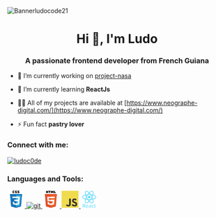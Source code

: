 ![Bannerludocode21](https://user-images.githubusercontent.com/46927766/168493170-3753436d-9df6-4fdc-b138-e9d1b12042e9.png)
<h1 align="center">Hi 👋, I'm Ludo</h1>
<h3 align="center">A passionate frontend developer from French Guiana</h3>

- 🔭 I’m currently working on [project-nasa](https://skypictures.netlify.app/)

- 🌱 I’m currently learning **ReactJs**

- 👨‍💻 All of my projects are available at [https://www.neographe-digital.com/](https://www.neographe-digital.com/)

- ⚡ Fun fact **pastry lover**

<h3 align="left">Connect with me:</h3>
<p align="left">
<a href="https://twitter.com/ludoc0de" target="blank"><img align="center" src="https://raw.githubusercontent.com/rahuldkjain/github-profile-readme-generator/master/src/images/icons/Social/twitter.svg" alt="ludoc0de" height="30" width="40" /></a>
</p>

<h3 align="left">Languages and Tools:</h3>
<p align="left"> <a href="https://www.w3schools.com/css/" target="_blank" rel="noreferrer"> <img src="https://raw.githubusercontent.com/devicons/devicon/master/icons/css3/css3-original-wordmark.svg" alt="css3" width="40" height="40"/> </a> <a href="https://git-scm.com/" target="_blank" rel="noreferrer"> <img src="https://www.vectorlogo.zone/logos/git-scm/git-scm-icon.svg" alt="git" width="40" height="40"/> </a> <a href="https://www.w3.org/html/" target="_blank" rel="noreferrer"> <img src="https://raw.githubusercontent.com/devicons/devicon/master/icons/html5/html5-original-wordmark.svg" alt="html5" width="40" height="40"/> </a> <a href="https://developer.mozilla.org/en-US/docs/Web/JavaScript" target="_blank" rel="noreferrer"> <img src="https://raw.githubusercontent.com/devicons/devicon/master/icons/javascript/javascript-original.svg" alt="javascript" width="40" height="40"/> </a> <a href="https://reactjs.org/" target="_blank" rel="noreferrer"> <img src="https://raw.githubusercontent.com/devicons/devicon/master/icons/react/react-original-wordmark.svg" alt="react" width="40" height="40"/> </a> </p>


